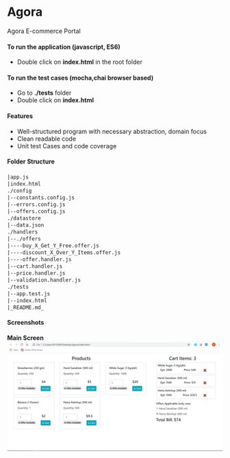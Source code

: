 # Agora
Agora E-commerce Portal

#### To run the application (javascript, ES6)
- Double click on **index.html** in the root folder

#### To run the test cases (mocha,chai browser based)
- Go to **./tests** folder
- Double click on **index.html**

#### Features
- Well-structured program with necessary abstraction, domain focus
- Clean readable code
- Unit test Cases and code coverage

#### Folder Structure
```
|app.js
|index.html
./config
|--constants.config.js
|--errors.config.js
|--offers.config.js
./datastore
|--data.json
./handlers
|--./offers
|----buy_X_Get_Y_Free.offer.js
|----discount_X_Over_Y_Items.offer.js
|----offer.handler.js
|--cart.handler.js
|--price.handler.js
|--validation.handler.js
./tests
|--app.test.js
|--index.html
|_README.md_
```
#### Screenshots

**Main Screen**
![alt text](./screenshots/main.PNG)


